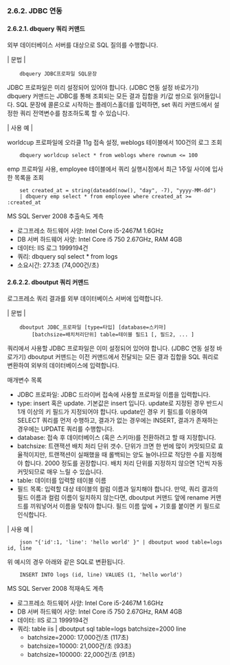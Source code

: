 ### 2.6.2. JDBC 연동

#### 2.6.2.1. dbquery 쿼리 커맨드

외부 데이터베이스 서버를 대상으로 SQL 질의를 수행합니다.

\| 문법 \|

~~~~
	dbquery JDBC프로파일 SQL문장
~~~~

JDBC 프로파일은 미리 설정되어 있어야 합니다. (JDBC 연동 설정 바로가기) dbquery 커맨드는 JDBC를 통해 조회되는 모든 결과 집합을 키/값 쌍으로 읽어들입니다. SQL 문장에 콜론으로 시작하는 플레이스홀더를 입력하면, set 쿼리 커맨드에서 설정한 쿼리 전역변수를 참조하도록 할 수 있습니다.

\| 사용 예 \|

worldcup 프로파일에 오라클 11g 접속 설정, weblogs 테이블에서 100건의 로그 조회

~~~~
	dbquery worldcup select * from weblogs where rownum <= 100
~~~~

emp 프로파일 사용, employee 테이블에서 쿼리 실행시점에서 최근 1주일 사이에 입사한 목록을 조회

~~~~
	set created_at = string(dateadd(now(), "day", -7), "yyyy-MM-dd") 
	| dbquery emp select * from employee where created_at >= :created_at
~~~~

MS SQL Server 2008 추출속도 계측

 * 로그프레소 하드웨어 사양: Intel Core i5-2467M 1.6GHz
 * DB 서버 하드웨어 사양: Intel Core i5 750 2.67GHz, RAM 4GB
 * 데이터: IIS 로그 1999194건
 * 쿼리: dbquery sql select * from logs
 * 소요시간: 27.3초 (74,000건/초)

#### 2.6.2.2. dboutput 쿼리 커맨드

로그프레소 쿼리 결과를 외부 데이터베이스 서버에 입력합니다.

\| 문법 \|

~~~~
	dboutput JDBC_프로파일 [type=타입] [database=스키마] 
		[batchsize=배치처리단위] table=테이블 필드1 [, 필드2, ... ]
~~~~

쿼리에서 사용할 JDBC 프로파일은 이미 설정되어 있어야 합니다. (JDBC 연동 설정 바로가기) dboutput 커맨드는 이전 커맨드에서 전달되는 모든 결과 집합을 SQL 쿼리로 변환하여 외부의 데이터베이스에 입력합니다.

매개변수 목록

 * JDBC 프로파일: JDBC 드라이버 접속에 사용할 프로파일 이름을 입력합니다.
 * type: insert 혹은 update. 기본값은 insert 입니다. update로 지정된 경우 반드시 1개 이상의 키 필드가 지정되어야 합니다. update인 경우 키 필드를 이용하여 SELECT 쿼리를 먼저 수행하고, 결과가 없는 경우에는 INSERT, 결과가 존재하는 경우에는 UPDATE 쿼리를 수행합니다.
 * database: 접속 후 데이터베이스 (혹은 스키마)를 전환하려고 할 때 지정합니다.
 * batchsize: 트랜잭션 배치 처리 단위 갯수. 단위가 크면 한 번에 많이 커밋되므로 효율적이지만, 트랜잭션이 실패했을 때 롤백되는 양도 늘어나므로 적당한 수를 지정해야 합니다. 2000 정도를 권장합니다. 배치 처리 단위를 지정하지 않으면 1건씩 자동 커밋되므로 매우 느릴 수 있습니다.
 * table: 데이터를 입력할 테이블 이름
 * 필드 목록: 입력할 대상 테이블의 컬럼 이름과 일치해야 합니다. 만약, 쿼리 결과의 필드 이름과 컬럼 이름이 일치하지 않는다면, dboutput 커맨드 앞에 rename 커맨드를 끼워넣어서 이름을 맞춰야 합니다. 필드 이름 앞에 + 기호를 붙이면 키 필드로 인식합니다.

\| 사용 예 \|

~~~~
	json "{'id':1, 'line': 'hello world' }" | dboutput wood table=logs id, line
~~~~

위 예시의 경우 아래와 같은 SQL로 변환됩니다.

~~~~
	INSERT INTO logs (id, line) VALUES (1, 'hello world')
~~~~

MS SQL Server 2008 적재속도 계측

 * 로그프레소 하드웨어 사양: Intel Core i5-2467M 1.6GHz
 * DB 서버 하드웨어 사양: Intel Core i5 750 2.67GHz, RAM 4GB
 * 데이터: IIS 로그 1999194건
 * 쿼리: table iis | dboutput sql table=logs batchsize=2000 line
     * batchsize=2000: 17,000건/초 (117초)
     * batchsize=10000: 21,000건/초 (93초)
     * batchsize=100000: 22,000건/초 (91초)
